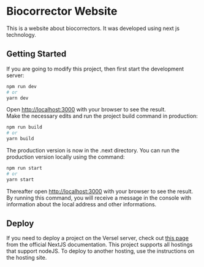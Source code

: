 # Biocorrector Website

This is a website about biocorrectors. It was developed using next js technology. 

## Getting Started

If you are going to modify this project, then first start the development server:

```bash
npm run dev
# or
yarn dev
```

Open [http://localhost:3000](http://localhost:3000) with your browser to see the result.<br/>
Make the necessary edits and run the project build command in production:

```bash
npm run build
# or
yarn build
```

The production version is now in the .next directory. You can run the production version locally using the command:

```bash
npm run start
# or
yarn start
```

Thereafter open [http://localhost:3000](http://localhost:3000) with your browser to see the result.<br/>
By running this command, you will receive a message in the console with information about the local address and other informations.

## Deploy

If you need to deploy a project on the Versel server, check out [this page](https://nextjs.org/learn/basics/deploying-nextjs-app/deploy) from the official NextJS documentation. This project supports all hostings that support nodeJS. To deploy to another hosting, use the instructions on the hosting site.